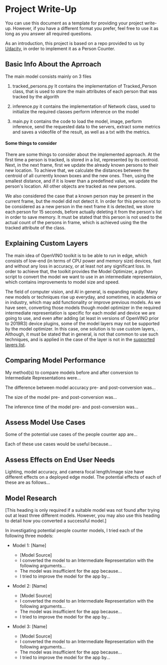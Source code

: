 # Project Write-Up

You can use this document as a template for providing your project write-up. However, if you
have a different format you prefer, feel free to use it as long as you answer all required
questions.

As an introduction, this project is based on a repo provided to us by [Udacity](https://github.com/udacity/nd131-openvino-fundamentals-project-starter), in order to implement
it as a Person Counter.

## Basic Info About the Aprroach

The main model consists mainly on 3 files

1. tracked_persons.py 
It contains the implementation of Tracked_Person class, that is used to store the main attributes of each person that was tracked by the algorith

2. inference&#46;py
it contains the implementation of Network class, used to initialize the required classes perform inference on the model

3. main&#46;py
it contains the code to load the model, image, perform inference, send the requested data to the servers, extract some metrics and saves a videofile of the result, as well as a txt with the metrics.

#### Some things to consider

There are some things to consider about the implemented approach. At the first time a person is tracked, is stored in a list, represented by its centroid. Next, in the next frame, first we update the already known persons to their new location. To achieve that, we calculate the distances between the centroid of all currently known boxes and the new ones. Then, using the smallest distance, and if it is lower than a predefined value, we update the person's location. All other objects are tracked as new persons.

We also considered the case that a known person may be present in the current frame, but the model did not detect it. In order for this person not to be considered as a new person in the next frame it is detected, we store each person for 15 seconds, before actually deleting it from the person's list in order to save memory. It must be stated that this person is not used to the actual count of the persons in frame, which is achieved using the the tracked attribute of the class.



## Explaining Custom Layers

The main idea of OpenVINO toolkit is to be able to run in edge, which consists of low-end (in terms of CPU power and memory size) devices, fast and without any  loss in accuracy, or at least not any significant loss. In order to achieve that, the toolkit provides the Model Optimizer, a python script to convert the model we want to use in an intermediate representaion, which contains improvements to model size and speed.

The field of computer vision, and AI in general, is expanding rapidly. Many new models or techniques rise up everyday, and sometimes, in academia or in industry, which may add functionality or improve previous models. As we have seen, converting those models though model optimizer in the required intermediate representation is specific for each model and device we are going to use, and even after adding (at least in versions of OpenVINO prior to 2019R3) device plugins, some of the model layers may not be supported by the model optimizer. In this case, one solution is to use custom layers, . Although, it must be stated that in general, is not that common to use such techniques, and is applied in the case of the layer is not in the [supported layers list](https://docs.openvinotoolkit.org/latest/_docs_MO_DG_prepare_model_Supported_Frameworks_Layers.html).

## Comparing Model Performance

My method(s) to compare models before and after conversion to Intermediate Representations
were...

The difference between model accuracy pre- and post-conversion was...

The size of the model pre- and post-conversion was...

The inference time of the model pre- and post-conversion was...

## Assess Model Use Cases

Some of the potential use cases of the people counter app are...

Each of these use cases would be useful because...

## Assess Effects on End User Needs

Lighting, model accuracy, and camera focal length/image size have different effects on a
deployed edge model. The potential effects of each of these are as follows...

## Model Research

[This heading is only required if a suitable model was not found after trying out at least three
different models. However, you may also use this heading to detail how you converted 
a successful model.]

In investigating potential people counter models, I tried each of the following three models:

- Model 1: [Name]
  - [Model Source]
  - I converted the model to an Intermediate Representation with the following arguments...
  - The model was insufficient for the app because...
  - I tried to improve the model for the app by...
  
- Model 2: [Name]
  - [Model Source]
  - I converted the model to an Intermediate Representation with the following arguments...
  - The model was insufficient for the app because...
  - I tried to improve the model for the app by...

- Model 3: [Name]
  - [Model Source]
  - I converted the model to an Intermediate Representation with the following arguments...
  - The model was insufficient for the app because...
  - I tried to improve the model for the app by...
